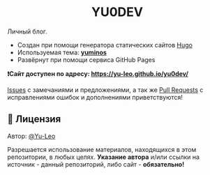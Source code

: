 <h1 align="center"> YU0DEV </h1>

Личный блог.

- Cоздан при помощи генератора статических сайтов [Hugo](https://gohugo.io/)
- Используемая тема: **[yuminos](https://github.com/Yu-Leo/hugo-theme-yuminos)**
- Развёрнут при помощи сервиса GitHub Pages

**❗Сайт доступен по адресу: https://yu-leo.github.io/yu0dev/** 

[Issues](https://github.com/Yu-Leo/yu0dev/issues) с замечаниями и предложениями, а так же [Pull Requests](https://github.com/Yu-Leo/yu0dev/pulls) с исправлениями ошибок и дополнениями приветствуются!

## 📝 Лицензия

Автор: [@Yu-Leo](https://github.com/yu-leo)

Разрешается использование материалов, находящихся в этом репозитории, в любых целях. **Указание автора** и/или ссылки на источник - данный репозиторий, либо сайт - **обязательно!**
